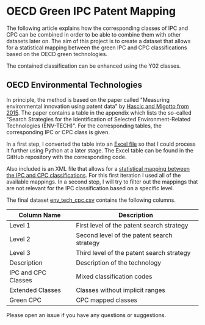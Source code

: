 # OECD Green IPC Patent Mapping

The following article explains how the corresponding classes of IPC and CPC can be combined in order to be able to combine them with other datasets later on. 
The aim of this project is to create a dataset that allows for a statistical mapping between the green IPC and CPC classifications based on the OECD green technologies.

The contained classification can be enhanced using the Y02 classes.

## OECD Environmental Technologies
In principle, the method is based on the paper called "Measuring environmental innovation using patent data" by [Hascic and Migotto from 2015](https://ideas.repec.org/p/oec/envaaa/89-en.html). The paper contains a table in the appendix which lists the so-called "Search Strategies for the Identification of Selected Environment-Related Technologies (ENV-TECH)". For the corresponding tables, the corresponding IPC or CPC class is given.

In a first step, I converted the table into an [Excel file](data/env_tech.xlsx) so that I could process it further using Python at a later stage. The Excel table can be found in the GitHub repository with the corresponding code.

Also included is an XML file that allows for a [statistical mapping between the IPC and CPC classifications](https://www.epo.org/searching-for-patents/helpful-resources/first-time-here/classification/cpc/ipccpc.html).
For this first iteration I used all of the available mappings. In a second step, I will try to filter out the mappings that are not relevant for the IPC classification based on a specific level.

The final dataset [env_tech_cpc.csv](data/env_tech_cpc.pkl) contains the following columns.

| Column Name         | Description                                |
| ------------------- | ------------------------------------------ |
| Level 1             | First level of the patent search strategy  |
| Level 2             | Second level of the patent search strategy |
| Level 3             | Third level of the patent search strategy  |
| Description         | Description of the technology              |
| IPC and CPC Classes | Mixed classification codes                 |
| Extended Classes    | Classes without implicit ranges            |
| Green CPC           | CPC mapped classes                         |

Please open an issue if you have any questions or suggestions.

